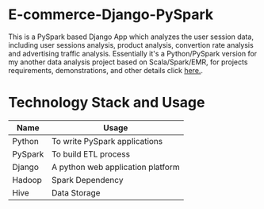 # E-commerce-Django-PySpark
This is a PySpark based Django App which analyzes the user session data, including user sessions analysis, product analysis, convertion rate analysis and advertising traffic analysis. Essentially it's a Python/PySpark version for my another data analysis project based on Scala/Spark/EMR, for projects requirements, demonstrations, and other details click [here.](https://github.com/gef0604/Ecommerce_Data_Platform_On_EMR).

# Technology Stack and Usage
Name | Usage
------------ | -------------
Python | To write PySpark applications
PySpark | To build ETL process
Django | A python web application platform 
Hadoop | Spark Dependency
Hive | Data Storage

